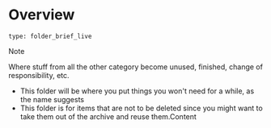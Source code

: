 # Overview
 
```ccard
type: folder_brief_live
```

> [!NOTE]
> Where stuff from all the other category become unused, finished, change of responsibility, etc.
> - This folder will be where you put things you won't need for a while, as the name suggests
> - This folder is for items that are not to be deleted since you might want to take them out of the archive and reuse them.Content
